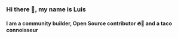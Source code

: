 ### Hi there 👋, my name is Luis 
#### I am a community builder, Open Source contributor 🔥🦊 and a taco connoisseur
